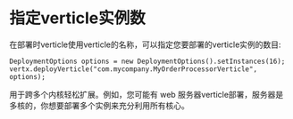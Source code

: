 # 指定verticle实例数

在部署时verticle使用verticle的名称，可以指定您要部署的verticle实例的数目:

```
DeploymentOptions options = new DeploymentOptions().setInstances(16);
vertx.deployVerticle("com.mycompany.MyOrderProcessorVerticle", options);
```

用于跨多个内核轻松扩展。例如，您可能有 web 服务器verticle部署，服务器是多核的，你想要部署多个实例来充分利用所有核心。